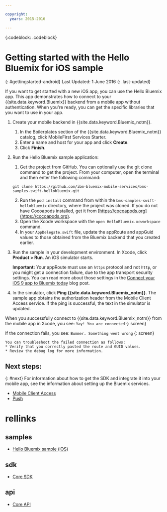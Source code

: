 ```yaml
---

copyright:
  years: 2015-2016

---
```


<!-- Attribute definitions -->
{:codeblock: .codeblock}

# Getting started with the Hello Bluemix for iOS sample
{: #gettingstarted-android}
Last Updated: 1 June 2016
{: .last-updated}  

If you want to get started with a new iOS app, you can use the Hello Bluemix app. This app demonstrates how to connect to your {{site.data.keyword.Bluemix}} backend from a mobile app without authentication. When you're ready, you can get the specific libraries that you want to use in your app.

1. Create your mobile backend in {{site.data.keyword.Bluemix_notm}}.
    1. In the Boilerplates section of the {{site.data.keyword.Bluemix_notm}} catalog, click MobileFirst Services Starter.
    2. Enter a name and host for your app and click **Create**.
    3. Click **Finish**.
2. Run the Hello Bluemix sample application:
	1. Get the project from GitHub. You can optionally use the git clone command to get the project. From your computer, open the terminal and then enter the following command:
    ```
    git clone https://github.com/ibm-bluemix-mobile-services/bms-samples-swift-hellobluemix.git
    ```
	2. Run the `pod install` command from within the `bms-samples-swift-hellobluemix` directory, where the project was cloned. If you do not have Cocoapods installed, get it from [https://cocoapods.org](https://cocoapods.org).
	3. Open the Xcode workspace with the `open HelloBluemix.xcworkspace` command.
	4. In your `AppDelegate.swift` file, update the appRoute and appGuid values to those obtained from the Bluemix backend that you created earlier.

3. Run the sample in your development environment. In Xcode, click **Product &gt; Run**. An iOS simulator starts.

	**Important:** Your appRoute must use an `https` protocol and not `http`, or you might get a connection failure, due to the app transport security settings. You can read more about those settings in the [Connect your iOS 9 app to Bluemix today](https://developer.ibm.com/bluemix/2015/09/16/connect-your-ios-9-app-to-bluemix/) blog post.
	
4. In the simulator, click **Ping {{site.data.keyword.Bluemix_notm}}**. The sample app obtains the authorization header from the Mobile Client Access service. If the ping is successful, the text in the simulator is updated.

  When you successfully connect to {{site.data.keyword.Bluemix_notm}} from the mobile app in Xcode, you see:
  `Yay! You are connected`
  {: screen}

  <!--
  ![Hello World application successfully connected to {{site.data.keyword.Bluemix_notm}}](images/yayconnected.jpg "Figure 1. Hello World application successfully connected to Bluemix")
-->

  If the connection fails, you see:
  `Bummer. Something went wrong`
  {: screen}

 <!--
  ![Hello World application not connected to Bluemix](images/bummer_android.jpg "Figure 2. Hello World application not connected to Bluemix")
  -->

	You can troubleshoot the failed connection as follows:
	* Verify that you correctly pasted the route and GUID values.
	* Review the debug log for more information.


## Next steps:
{: #next}
For information about how to get the SDK and integrate it into your mobile app, see the information about setting up the Bluemix services.
   * [Mobile Client Access](../../services/mobileaccess/index.html)
   * [Push](../../services/mobilepush/index.html)

# rellinks

## samples
   * [Hello Bluemix sample (iOS)](https://github.com/ibm-bluemix-mobile-services/bms-samples-swift-hellobluemix)

## sdk
   * [Core SDK](https://github.com/ibm-bluemix-mobile-services/bms-clientsdk-android-core)

## api
   * [Core API](https://www.{DomainName}/docs/api/content/api/mobilefirst/android/core-api-doc/overview-summary.html)
